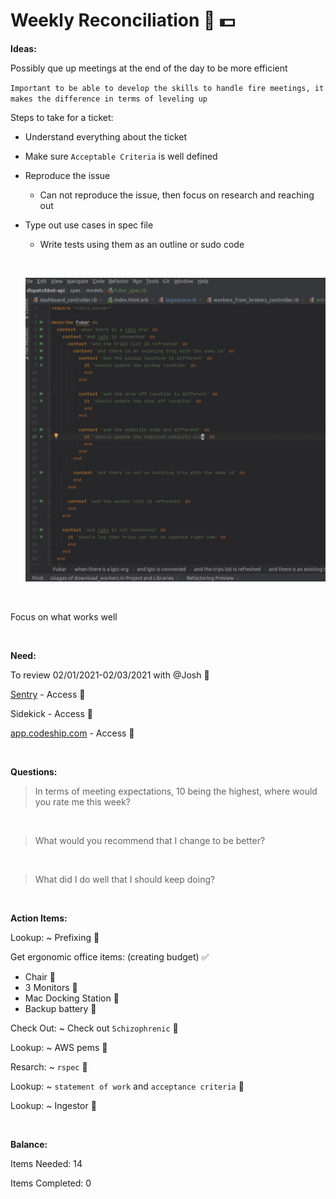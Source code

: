 # **Weekly Reconciliation 🎩 💵**

**Ideas:**

Possibly que up meetings at the end of the day to be more efficient

`Important to be able to develop the skills to handle fire meetings, it makes the difference in terms of leveling up`

Steps to take for a ticket:
  * Understand everything about the ticket
  * Make sure `Acceptable Criteria` is well defined
  * Reproduce the issue
    * Can not reproduce the issue, then focus on research and reaching out
  * Type out use cases in spec file
    * Write tests using them as an outline or sudo code

    &nbsp;
  
    ![alt txt](./assets/rspec_example.png)

&nbsp;

Focus on what works well

&nbsp;

**Need:**

To review 02/01/2021-02/03/2021 with @Josh 💎

[Sentry](Sentry.io) - Access 💎

Sidekick - Access 💎

[app.codeship.com](app.codeship.com) - Access 💎

&nbsp;

**Questions:**

> In terms of meeting expectations, 10 being the highest, where would you rate me this week?

&nbsp;

> What would you recommend that I change to be better?

&nbsp;

> What did I do well that I should keep doing?

&nbsp;

**Action Items:**

Lookup: ~ Prefixing 💎

Get ergonomic office items: (creating budget) ✅
  * Chair 💎
  * 3 Monitors 💎
  * Mac Docking Station 💎
  * Backup battery 💎

Check Out: ~ Check out `Schizophrenic` 💎

Lookup: ~ AWS pems 💎

Resarch: ~ `rspec` 💎

Lookup: ~ `statement of work` and `acceptance criteria` 💎

Lookup: ~ Ingestor 💎

&nbsp;

**Balance:**

Items Needed: 14

Items Completed: 0